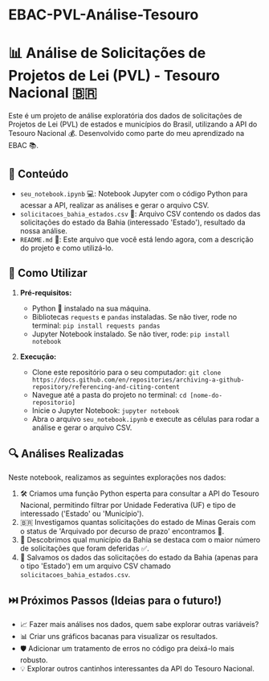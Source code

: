 # EBAC-PVL-Análise-Tesouro

# 📊 Análise de Solicitações de Projetos de Lei (PVL) - Tesouro Nacional 🇧🇷

Este é um projeto de análise exploratória dos dados de solicitações de Projetos de Lei (PVL) de estados e municípios do Brasil, utilizando a API do Tesouro Nacional 💰. Desenvolvido como parte do meu aprendizado na EBAC 📚.

## 📂 Conteúdo

* `seu_notebook.ipynb` 💻: Notebook Jupyter com o código Python para acessar a API, realizar as análises e gerar o arquivo CSV.
* `solicitacoes_bahia_estados.csv` 💾: Arquivo CSV contendo os dados das solicitações do estado da Bahia (interessado 'Estado'), resultado da nossa análise.
* `README.md` 📝: Este arquivo que você está lendo agora, com a descrição do projeto e como utilizá-lo.

## 🚀 Como Utilizar

1.  **Pré-requisitos:**
    * Python 🐍 instalado na sua máquina.
    * Bibliotecas `requests` e `pandas` instaladas. Se não tiver, rode no terminal: `pip install requests pandas`
    * Jupyter Notebook instalado. Se não tiver, rode: `pip install notebook`

2.  **Execução:**
    * Clone este repositório para o seu computador: `git clone https://docs.github.com/en/repositories/archiving-a-github-repository/referencing-and-citing-content`
    * Navegue até a pasta do projeto no terminal: `cd [nome-do-repositorio]`
    * Inicie o Jupyter Notebook: `jupyter notebook`
    * Abra o arquivo `seu_notebook.ipynb` e execute as células para rodar a análise e gerar o arquivo CSV.

## 🔍 Análises Realizadas

Neste notebook, realizamos as seguintes explorações nos dados:

1.  🛠️ Criamos uma função Python esperta para consultar a API do Tesouro Nacional, permitindo filtrar por Unidade Federativa (UF) e tipo de interessado ('Estado' ou 'Município').
2.  🇧🇷 Investigamos quantas solicitações do estado de Minas Gerais com o status de 'Arquivado por decurso de prazo' encontramos 🤔.
3.  🌴 Descobrimos qual município da Bahia se destaca com o maior número de solicitações que foram deferidas ✅.
4.  💾 Salvamos os dados das solicitações do estado da Bahia (apenas para o tipo 'Estado') em um arquivo CSV chamado `solicitacoes_bahia_estados.csv`.

## ⏭️ Próximos Passos (Ideias para o futuro!)

* 📈 Fazer mais análises nos dados, quem sabe explorar outras variáveis?
* 📊 Criar uns gráficos bacanas para visualizar os resultados.
* 🛡️ Adicionar um tratamento de erros no código pra deixá-lo mais robusto.
* 💡 Explorar outros cantinhos interessantes da API do Tesouro Nacional.
